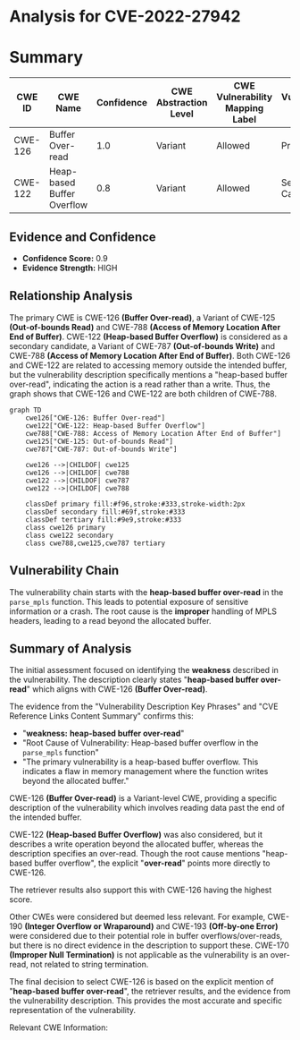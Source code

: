 # Analysis for CVE-2022-27942

# Summary
| CWE ID | CWE Name | Confidence | CWE Abstraction Level | CWE Vulnerability Mapping Label | CWE-Vulnerability Mapping Notes |
|---|---|---|---|---|---|
| CWE-126 | Buffer Over-read | 1.0 | Variant | Allowed | Primary CWE |
| CWE-122 | Heap-based Buffer Overflow | 0.8 | Variant | Allowed | Secondary Candidate |

## Evidence and Confidence

*   **Confidence Score:** 0.9
*   **Evidence Strength:** HIGH

## Relationship Analysis
The primary CWE is CWE-126 **(Buffer Over-read)**, a Variant of CWE-125 **(Out-of-bounds Read)** and CWE-788 **(Access of Memory Location After End of Buffer)**. CWE-122 **(Heap-based Buffer Overflow)** is considered as a secondary candidate, a Variant of CWE-787 **(Out-of-bounds Write)** and CWE-788 **(Access of Memory Location After End of Buffer)**. Both CWE-126 and CWE-122 are related to accessing memory outside the intended buffer, but the vulnerability description specifically mentions a "heap-based buffer over-read", indicating the action is a read rather than a write. Thus, the graph shows that CWE-126 and CWE-122 are both children of CWE-788.

```mermaid
graph TD
    cwe126["CWE-126: Buffer Over-read"]
    cwe122["CWE-122: Heap-based Buffer Overflow"]
    cwe788["CWE-788: Access of Memory Location After End of Buffer"]
    cwe125["CWE-125: Out-of-bounds Read"]
    cwe787["CWE-787: Out-of-bounds Write"]
    
    cwe126 -->|CHILDOF| cwe125
    cwe126 -->|CHILDOF| cwe788
    cwe122 -->|CHILDOF| cwe787
    cwe122 -->|CHILDOF| cwe788

    classDef primary fill:#f96,stroke:#333,stroke-width:2px
    classDef secondary fill:#69f,stroke:#333
    classDef tertiary fill:#9e9,stroke:#333
    class cwe126 primary
    class cwe122 secondary
    class cwe788,cwe125,cwe787 tertiary
```

## Vulnerability Chain
The vulnerability chain starts with the **heap-based buffer over-read** in the `parse_mpls` function. This leads to potential exposure of sensitive information or a crash. The root cause is the **improper** handling of MPLS headers, leading to a read beyond the allocated buffer.

## Summary of Analysis
The initial assessment focused on identifying the **weakness** described in the vulnerability. The description clearly states "**heap-based buffer over-read**" which aligns with CWE-126 **(Buffer Over-read)**.

The evidence from the "Vulnerability Description Key Phrases" and "CVE Reference Links Content Summary" confirms this:
- "**weakness:** **heap-based buffer over-read**"
- "Root Cause of Vulnerability: Heap-based buffer overflow in the `parse_mpls` function"
- "The primary vulnerability is a heap-based buffer overflow. This indicates a flaw in memory management where the function writes beyond the allocated buffer."

CWE-126 **(Buffer Over-read)** is a Variant-level CWE, providing a specific description of the vulnerability which involves reading data past the end of the intended buffer.

CWE-122 **(Heap-based Buffer Overflow)** was also considered, but it describes a write operation beyond the allocated buffer, whereas the description specifies an over-read. Though the root cause mentions "heap-based buffer overflow", the explicit "**over-read**" points more directly to CWE-126.

The retriever results also support this with CWE-126 having the highest score.

Other CWEs were considered but deemed less relevant. For example, CWE-190 **(Integer Overflow or Wraparound)** and CWE-193 **(Off-by-one Error)** were considered due to their potential role in buffer overflows/over-reads, but there is no direct evidence in the description to support these. CWE-170 **(Improper Null Termination)** is not applicable as the vulnerability is an over-read, not related to string termination.

The final decision to select CWE-126 is based on the explicit mention of "**heap-based buffer over-read**", the retriever results, and the evidence from the vulnerability description. This provides the most accurate and specific representation of the vulnerability.

Relevant CWE Information: